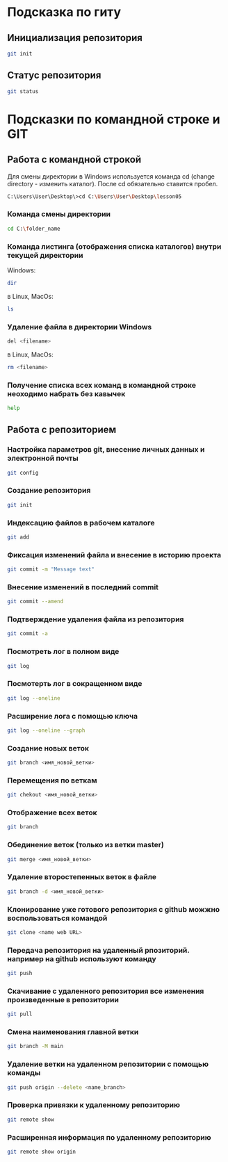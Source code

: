 # Подсказка по гиту

## Инициализация репозитория

```sh
git init
```

## Статус репозитория

```sh
git status
```

# Подсказки по командной строке и GIT
## Работа с командной строкой
Для смены директории в Windows используется команда cd (change directory - изменить каталог). После cd обязательно ставится пробел.
```sh
C:\Users\User\Desktop\>cd C:\Users\User\Desktop\lesson05
```
### Команда смены директории
```sh
cd C:\folder_name
```
### Команда листинга (отображения списка каталогов) внутри текущей директории
Windows:
```sh
dir
```
в Linux, MacOs:
```sh
ls
```
### Удаление файла в директории Windows
```sh
del <filename>
```
в Linux, MacOs:
```sh
rm <filename>
```
### Получение списка всех команд в командной строке неоходимо набрать без кавычек
```sh
help
```
## Работа с репозиторием

### Настройка параметров git, внесение личных данных и электронной почты
```sh
git config
```
### Создание репозитория
```sh
git init
```
### Индексацию файлов в рабочем каталоге
```sh
git add
```
### Фиксация изменений файла и внесение в историю проекта
```sh
git commit -m "Message text"
```
### Внеcение изменений в последний commit
```sh
git commit --amend
```
### Подтверждение удаления файла из репозитория
```sh
git commit -a
```
### Посмотреть лог в полном виде 
```sh
git log
```
### Посмотерть лог в сокращенном виде
```sh
git log --oneline
```
### Расширение лога с помощью ключа
```sh
git log --oneline --graph
```
### Создание новых веток
```sh
git branch <имя_новой_ветки>
```
### Перемещения по веткам 
```sh
git chekout <имя_новой_ветки>
```
### Отображение всех веток 
```sh
git branch
```
### Обединение веток (только из ветки master)
```sh
git merge <имя_новой_ветки>
```
### Удаление второстепенных веток в файле 
```sh
git branch -d <имя_новой_ветки>
```
### Клонирование уже готового репозитория с github можжно воспользоваться командой
```sh
git clone <name web URL>
```
### Передача репозитория на удаленный рпозиторий. например на github используют команду
```sh
git push
```
### Скачивание с удаленного репозитория все изменения произведенные в репозитории
```sh
git pull
```
### Смена наименования главной ветки
```sh
git branch -M main
```
### Удаление ветки на удаленном репозитории с помощью команды
```sh
git push origin --delete <name_branch>
```
### Проверка привязки к удаленному репозиторию
```sh
git remote show
```
### Расширенная информация по удаленному репозиторию
```sh
git remote show origin
```
